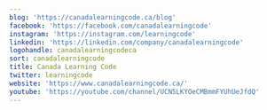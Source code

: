 ```yaml
---
blog: 'https://canadalearningcode.ca/blog'
facebook: 'https://facebook.com/canadalearningcode'
instagram: 'https://instagram.com/learningcode'
linkedin: 'https://linkedin.com/company/canadalearningcode'
logohandle: canadalearningcodeca
sort: canadalearningcode
title: Canada Learning Code
twitter: learningcode
website: 'https://www.canadalearningcode.ca/'
youtube: 'https://youtube.com/channel/UCN5LKYOeCMBmmFYUhUeJfdQ'
---
```

